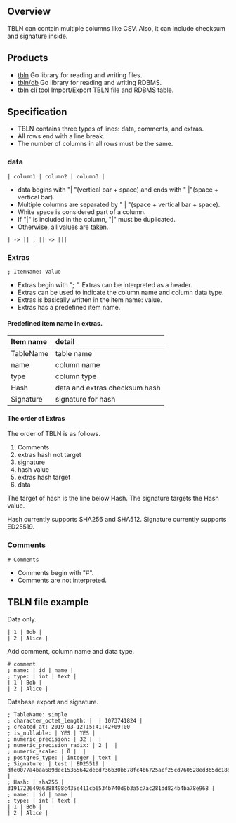 ## Overview

TBLN can contain multiple columns like CSV.
Also, it can include checksum and signature inside.

## Products

* [tbln](https://github.com/noborus/tbln) Go library for reading and writing files.
* [tbln/db](https://github.com/noborus/tbln/db) Go library for reading and writing RDBMS.
* [tbln cli tool](https://github.com/noborus/tbln/cmd ) Import/Export TBLN file and RDBMS table.

## Specification

* TBLN contains three types of lines: data, comments, and extras.
* All rows end with a line break.
* The number of columns in all rows must be the same.

### data

```
| column1 | column2 | column3 |
```

* data begins with "| "(vertical bar + space)  and ends with " |"(space + vertical bar).
* Multiple columns are separated by " | "(space + vertical bar + space).
* White space is considered part of a column.
* If "|" is included in the column, "|" must be duplicated.
* Otherwise, all values are taken.

```
| -> || , || -> |||
```

### Extras

```
; ItemName: Value
````

* Extras begin with "; ". Extras can be interpreted as a header.
* Extras can be used to indicate the column name and column data type.
* Extras is basically written in the item name: value.
* Extras has a predefined item name.

#### Predefined item name in extras.

| Item name | detail |
|:----------|:--------|
| TableName | table name |
| name      | column name |
| type      | column type |
| Hash      | data and extras checksum hash |
| Signature | signature for hash |

#### The order of Extras

The order of TBLN is as follows.
1. Comments
2. extras hash not target
3. signature
4. hash value
5. extras hash target
6. data

The target of hash is the line below Hash.
The signature targets the Hash value.

Hash currently supports SHA256 and SHA512.
Signature currently supports ED25519.

### Comments

```
# Comments
```

* Comments begin with "#".
* Comments are not interpreted.

## TBLN file example

Data only.

```
| 1 | Bob |
| 2 | Alice |
```

Add comment, column name and data type.

```
# comment
; name: | id | name |
; type: | int | text |
| 1 | Bob |
| 2 | Alice |
```

Database export and signature.

```
; TableName: simple
; character_octet_length: |  | 1073741824 |
; created_at: 2019-03-12T15:41:42+09:00
; is_nullable: | YES | YES |
; numeric_precision: | 32 |  |
; numeric_precision_radix: | 2 |  |
; numeric_scale: | 0 |  |
; postgres_type: | integer | text |
; Signature: | test | ED25519 | dfe0077a4baa689dec15365642de8d736b30b678fc4b6725acf25cd760528ed365dc18855a11fc4473ca0a2d36499819de95caba3ac44937ac7c04465e7af901 |
; Hash: | sha256 | 3191722649a6388498c435e411cb6534b740d9b3a5c7ac281dd824b4ba78e968 |
; name: | id | name |
; type: | int | text |
| 1 | Bob |
| 2 | Alice |
```
